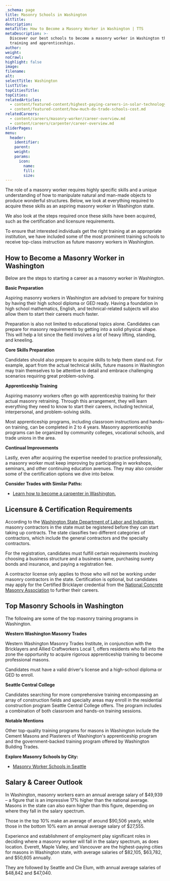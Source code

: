```yaml
---
_schema: page
title: Masonry Schools in Washington
altTitle:
description:
metaTitle: How to Become a Masonry Worker in Washington | TTS
metaDescription: >-
  Discover our best schools to become a masonry worker in Washington through
  training and apprenticeships.
author:
weight:
noCrawl:
highlight: false
image:
filename:
alt:
selectTitle: Washington
listTitle:
topCitiesTitle:
topCities:
relatedArticles:
  - content/featured-content/highest-paying-careers-in-solar-technology.md
  - content/featured-content/how-much-do-trade-schools-cost.md
relatedCareers:
  - content/careers/masonry-worker/career-overview.md
  - content/careers/carpenter/career-overview.md
sliderPages:
menu:
  header:
    identifier:
    parent:
    weight:
    params:
      icon:
        name:
        fill:
        size:
---
```

The role of a masonry worker requires highly specific skills and a unique understanding of how to manipulate natural and man-made objects to produce wonderful structures. Below, we look at everything required to acquire these skills as an aspiring masonry worker in Washington state.

We also look at the steps required once these skills have been acquired, such as the certification and licensure requirements.

To ensure that interested individuals get the right training at an appropriate institution, we have included some of the most prominent training schools to receive top-class instruction as future masonry workers in Washington.

## **How to Become a Masonry Worker in Washington**

Below are the steps to starting a career as a masonry worker in Washington.

**Basic Preparation**

Aspiring masonry workers in Washington are advised to prepare for training by having their high school diploma or GED ready. Having a foundation in high school mathematics, English, and technical-related subjects will also allow them to start their careers much faster.

Preparation is also not limited to educational topics alone. Candidates can prepare for masonry requirements by getting into a solid physical shape. This will help a lot since the field involves a lot of heavy lifting, standing, and kneeling.

**Core Skills Preparation**

Candidates should also prepare to acquire skills to help them stand out. For example, apart from the actual technical skills, future masons in Washington may train themselves to be attentive to detail and embrace challenging scenarios requiring great problem-solving.

**Apprenticeship Training**

Aspiring masonry workers often go with apprenticeship training for their actual masonry retraining. Through this arrangement, they will learn everything they need to know to start their careers, including technical, interpersonal, and problem-solving skills.

Most apprenticeship programs, including classroom instructions and hands-on training, can be completed in 2 to 4 years. Masonry apprenticeship programs can be organized by community colleges, vocational schools, and trade unions in the area.

**Continual Improvements**

Lastly, even after acquiring the expertise needed to practice professionally, a masonry worker must keep improving by participating in workshops, seminars, and other continuing education avenues. They may also consider some of the certification options we dive into below.

**Consider Trades with Similar Paths:**

* [Learn how to become a carpenter in Washington.](https://toptradeschools.com/near-you/carpenter/washington/)

## **Licensure & Certification Requirements**

According to the [Washington State Department of Labor and Industries](https://www.lni.wa.gov/), masonry contractors in the state must be registered before they can start taking up contracts. The state classifies two different categories of contractors, which include the general contractors and the specialty contractors.

For the registration, candidates must fulfill certain requirements involving choosing a business structure and a business name, purchasing surety bonds and insurance, and paying a registration fee.

A contractor license only applies to those who will not be working under masonry contractors in the state. Certification is optional, but candidates may apply for the Certified Bricklayer credential from the [National Concrete Masonry Association](https://ncma.org/) to further their careers.

## **Top Masonry Schools in Washington**

The following are some of the top masonry training programs in Washington.

**Western Washington Masonry Trades**

Western Washington Masonry Trades Institute, in conjunction with the Bricklayers and Allied Craftworkers Local 1, offers residents who fall into the zone the opportunity to acquire rigorous apprenticeship training to become professional masons.

Candidates must have a valid driver's license and a high-school diploma or GED to enroll.

**Seattle Central College**

Candidates searching for more comprehensive training encompassing an array of construction fields and specialty areas may enroll in the residential construction program Seattle Central College offers. The program includes a combination of both classroom and hands-on training sessions.

**Notable Mentions**

Other top-quality training programs for masons in Washington include the Cement Masons and Plasterers of Washington's apprenticeship program and the government-backed training program offered by Washington Building Trades.

**Explore Masonry Schools by City:**

* [Masonry Worker Schools in Seattle](https://toptradeschools.com/near-you/masonry-worker/washington/seattle/)

## **Salary & Career Outlook**

In Washington, masonry workers earn an annual average salary of $49,939 – a figure that is an impressive 17% higher than the national average. Masons in the state can also earn higher than this figure, depending on where they fall in the salary spectrum.

Those in the top 10% make an average of around $90,506 yearly, while those in the bottom 10% earn an annual average salary of $27,555.

Experience and establishment of employment play significant roles in deciding where a masonry worker will fall in the salary spectrum, as does location. Everett, Maple Valley, and Vancouver are the highest-paying cities for masons in Washington state, with average salaries of $82,105, $63,782, and $50,605 annually.

They are followed by Seattle and Cle Elum, with annual average salaries of $48,842 and $47,040.